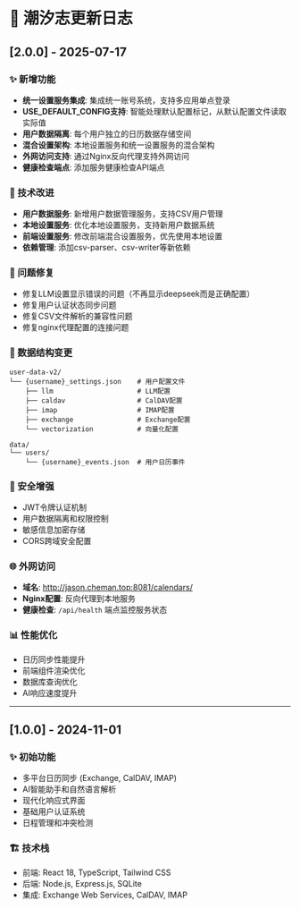 # 📅 潮汐志更新日志

## [2.0.0] - 2025-07-17

### ✨ 新增功能
- **统一设置服务集成**: 集成统一账号系统，支持多应用单点登录
- **USE_DEFAULT_CONFIG支持**: 智能处理默认配置标记，从默认配置文件读取实际值
- **用户数据隔离**: 每个用户独立的日历数据存储空间
- **混合设置架构**: 本地设置服务和统一设置服务的混合架构
- **外网访问支持**: 通过Nginx反向代理支持外网访问
- **健康检查端点**: 添加服务健康检查API端点

### 🔧 技术改进
- **用户数据服务**: 新增用户数据管理服务，支持CSV用户管理
- **本地设置服务**: 优化本地设置服务，支持新用户数据系统
- **前端设置服务**: 修改前端混合设置服务，优先使用本地设置
- **依赖管理**: 添加csv-parser、csv-writer等新依赖

### 🐛 问题修复
- 修复LLM设置显示错误的问题（不再显示deepseek而是正确配置）
- 修复用户认证状态同步问题
- 修复CSV文件解析的兼容性问题
- 修复nginx代理配置的连接问题

### 📁 数据结构变更
```
user-data-v2/
└── {username}_settings.json    # 用户配置文件
    ├── llm                     # LLM配置
    ├── caldav                  # CalDAV配置
    ├── imap                    # IMAP配置
    ├── exchange                # Exchange配置
    └── vectorization           # 向量化配置

data/
└── users/
    └── {username}_events.json  # 用户日历事件
```

### 🔐 安全增强
- JWT令牌认证机制
- 用户数据隔离和权限控制
- 敏感信息加密存储
- CORS跨域安全配置

### 🌐 外网访问
- **域名**: http://jason.cheman.top:8081/calendars/
- **Nginx配置**: 反向代理到本地服务
- **健康检查**: `/api/health` 端点监控服务状态

### 📊 性能优化
- 日历同步性能提升
- 前端组件渲染优化
- 数据库查询优化
- AI响应速度提升

---

## [1.0.0] - 2024-11-01

### ✨ 初始功能
- 多平台日历同步 (Exchange, CalDAV, IMAP)
- AI智能助手和自然语言解析
- 现代化响应式界面
- 基础用户认证系统
- 日程管理和冲突检测

### 🏗️ 技术栈
- 前端: React 18, TypeScript, Tailwind CSS
- 后端: Node.js, Express.js, SQLite
- 集成: Exchange Web Services, CalDAV, IMAP